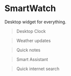 # SmartWatch
Desktop widget for everything.

> Desktop Clock

> Weather updates

> Quick notes

> Smart Assistant

> Quick internet search
